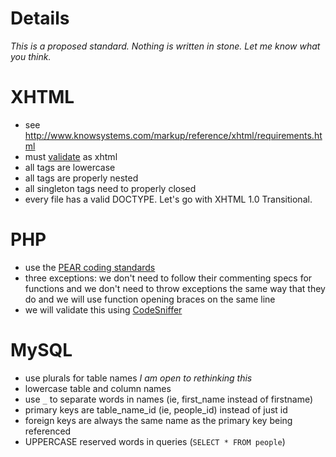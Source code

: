 # Details #

_This is a proposed standard. Nothing is written in stone. Let me know what you think._

# XHTML #
  * see http://www.knowsystems.com/markup/reference/xhtml/requirements.html
  * must [validate](http://validator.w3.org/) as xhtml
  * all tags are lowercase
  * all tags are properly nested
  * all singleton tags need to properly closed
  * every file has a valid DOCTYPE. Let's go with XHTML 1.0 Transitional.

# PHP #
  * use the [PEAR coding standards](http://pear.php.net/manual/en/standards.php)
  * three exceptions: we don't need to follow their commenting specs for functions and we don't need to throw exceptions the same way that they do and we will use function opening braces on the same line
  * we will validate this using [CodeSniffer](http://pear.php.net/manual/en/package.php.php-codesniffer.php)

# MySQL #
  * use plurals for table names _I am open to rethinking this_
  * lowercase table and column names
  * use `_` to separate words in names (ie, first\_name instead of firstname)
  * primary keys are table\_name\_id (ie, people\_id) instead of just id
  * foreign keys are always the same name as the primary key being referenced
  * UPPERCASE reserved words in queries (`SELECT * FROM people`)

